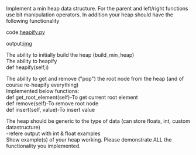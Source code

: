  Implement a min heap data structure. For the parent and left/right functions use bit manipulation operators. In addition your heap should have the following functionality

 code:[heapify.py](https://github.com/mounikamittapalli/DAA_Handson5/blob/3fe59ce720a3f8429a4b64e5b2586142582a8c76/heapify.py)  

 output:[img](https://github.com/mounikamittapalli/DAA_Handson5/blob/3fe59ce720a3f8429a4b64e5b2586142582a8c76/717DF07D-5E20-4AD8-9378-D11F81848617.jpeg)  

The ability to initially build the heap (build_min_heap)  
The ability to heapify  
def heapify(self,i)   

The ability to get and remove ("pop") the root node from the heap (and of course re-heapify everything)  
Implemented below functions:    
def get_root_element(self)-To get current root element  
def remove(self)-To remove root node  
def insert(self, value)-To insert value  

The heap should be generic to the type of data (can store floats, int, custom datastructure)  
-refere output with int & float examples    
Show example(s) of your heap working. Please demonstrate ALL the functionality you implemented.    
